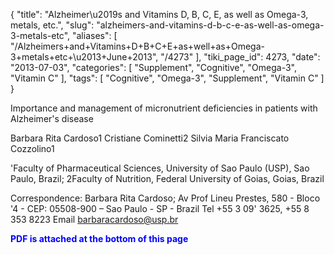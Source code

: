 {
    "title": "Alzheimer\u2019s and Vitamins D, B, C, E, as well as Omega-3, metals, etc.",
    "slug": "alzheimers-and-vitamins-d-b-c-e-as-well-as-omega-3-metals-etc",
    "aliases": [
        "/Alzheimers+and+Vitamins+D+B+C+E+as+well+as+Omega-3+metals+etc+\u2013+June+2013",
        "/4273"
    ],
    "tiki_page_id": 4273,
    "date": "2013-07-03",
    "categories": [
        "Supplement",
        "Cognitive",
        "Omega-3",
        "Vitamin C"
    ],
    "tags": [
        "Cognitive",
        "Omega-3",
        "Supplement",
        "Vitamin C"
    ]
}


Importance and management of micronutrient deficiencies in patients with Alzheimer's disease

Barbara Rita Cardoso1 Cristiane Cominetti2 Silvia Maria Franciscato Cozzolino1

'Faculty of Pharmaceutical Sciences, University of Sao Paulo (USP), Sao Paulo, Brazil; 2Faculty of Nutrition, Federal University of Goias, Goias, Brazil

Correspondence: Barbara Rita Cardoso; Av Prof Lineu Prestes, 580 - Bloco '4 - CEP: 05508-900 – Sao Paulo - SP - Brazil Tel +55 3 09' 3625, +55 8 353 8223 Email barbaracardoso@usp.br

 **<span style="color:#00F;">PDF is attached at the bottom of this page</span>**